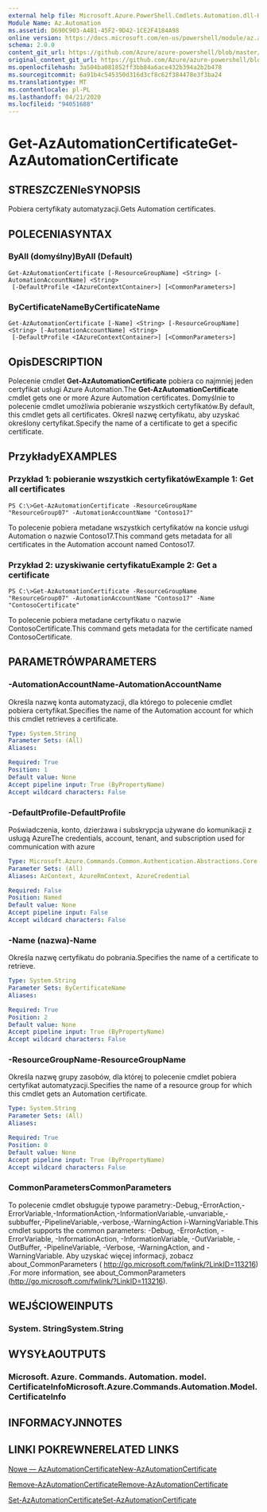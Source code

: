 ```yaml
---
external help file: Microsoft.Azure.PowerShell.Cmdlets.Automation.dll-Help.xml
Module Name: Az.Automation
ms.assetid: D690C903-A481-45F2-9D42-1CE2F4184A98
online version: https://docs.microsoft.com/en-us/powershell/module/az.automation/get-azautomationcertificate
schema: 2.0.0
content_git_url: https://github.com/Azure/azure-powershell/blob/master/src/Automation/Automation/help/Get-AzAutomationCertificate.md
original_content_git_url: https://github.com/Azure/azure-powershell/blob/master/src/Automation/Automation/help/Get-AzAutomationCertificate.md
ms.openlocfilehash: 3a504ba081852ff3bb84a6ace432b394a2b2b478
ms.sourcegitcommit: 6a91b4c545350d316d3cf8c62f384478e3f3ba24
ms.translationtype: MT
ms.contentlocale: pl-PL
ms.lasthandoff: 04/21/2020
ms.locfileid: "94051688"
---
```

# <span data-ttu-id="b062e-101">Get-AzAutomationCertificate</span><span class="sxs-lookup"><span data-stu-id="b062e-101">Get-AzAutomationCertificate</span></span>

## <span data-ttu-id="b062e-102">STRESZCZENIe</span><span class="sxs-lookup"><span data-stu-id="b062e-102">SYNOPSIS</span></span>
<span data-ttu-id="b062e-103">Pobiera certyfikaty automatyzacji.</span><span class="sxs-lookup"><span data-stu-id="b062e-103">Gets Automation certificates.</span></span>

## <span data-ttu-id="b062e-104">POLECENIA</span><span class="sxs-lookup"><span data-stu-id="b062e-104">SYNTAX</span></span>

### <span data-ttu-id="b062e-105">ByAll (domyślny)</span><span class="sxs-lookup"><span data-stu-id="b062e-105">ByAll (Default)</span></span>
```
Get-AzAutomationCertificate [-ResourceGroupName] <String> [-AutomationAccountName] <String>
 [-DefaultProfile <IAzureContextContainer>] [<CommonParameters>]
```

### <span data-ttu-id="b062e-106">ByCertificateName</span><span class="sxs-lookup"><span data-stu-id="b062e-106">ByCertificateName</span></span>
```
Get-AzAutomationCertificate [-Name] <String> [-ResourceGroupName] <String> [-AutomationAccountName] <String>
 [-DefaultProfile <IAzureContextContainer>] [<CommonParameters>]
```

## <span data-ttu-id="b062e-107">Opis</span><span class="sxs-lookup"><span data-stu-id="b062e-107">DESCRIPTION</span></span>
<span data-ttu-id="b062e-108">Polecenie cmdlet **Get-AzAutomationCertificate** pobiera co najmniej jeden certyfikat usługi Azure Automation.</span><span class="sxs-lookup"><span data-stu-id="b062e-108">The **Get-AzAutomationCertificate** cmdlet gets one or more Azure Automation certificates.</span></span>
<span data-ttu-id="b062e-109">Domyślnie to polecenie cmdlet umożliwia pobieranie wszystkich certyfikatów.</span><span class="sxs-lookup"><span data-stu-id="b062e-109">By default, this cmdlet gets all certificates.</span></span>
<span data-ttu-id="b062e-110">Określ nazwę certyfikatu, aby uzyskać określony certyfikat.</span><span class="sxs-lookup"><span data-stu-id="b062e-110">Specify the name of a certificate to get a specific certificate.</span></span>

## <span data-ttu-id="b062e-111">Przykłady</span><span class="sxs-lookup"><span data-stu-id="b062e-111">EXAMPLES</span></span>

### <span data-ttu-id="b062e-112">Przykład 1: pobieranie wszystkich certyfikatów</span><span class="sxs-lookup"><span data-stu-id="b062e-112">Example 1: Get all certificates</span></span>
```
PS C:\>Get-AzAutomationCertificate -ResourceGroupName "ResourceGroup07" -AutomationAccountName "Contoso17"
```

<span data-ttu-id="b062e-113">To polecenie pobiera metadane wszystkich certyfikatów na koncie usługi Automation o nazwie Contoso17.</span><span class="sxs-lookup"><span data-stu-id="b062e-113">This command gets metadata for all certificates in the Automation account named Contoso17.</span></span>

### <span data-ttu-id="b062e-114">Przykład 2: uzyskiwanie certyfikatu</span><span class="sxs-lookup"><span data-stu-id="b062e-114">Example 2: Get a certificate</span></span>
```
PS C:\>Get-AzAutomationCertificate -ResourceGroupName "ResourceGroup07" -AutomationAccountName "Contoso17" -Name "ContosoCertificate"
```

<span data-ttu-id="b062e-115">To polecenie pobiera metadane certyfikatu o nazwie ContosoCertificate.</span><span class="sxs-lookup"><span data-stu-id="b062e-115">This command gets metadata for the certificate named ContosoCertificate.</span></span>

## <span data-ttu-id="b062e-116">PARAMETRÓW</span><span class="sxs-lookup"><span data-stu-id="b062e-116">PARAMETERS</span></span>

### <span data-ttu-id="b062e-117">-AutomationAccountName</span><span class="sxs-lookup"><span data-stu-id="b062e-117">-AutomationAccountName</span></span>
<span data-ttu-id="b062e-118">Określa nazwę konta automatyzacji, dla którego to polecenie cmdlet pobiera certyfikat.</span><span class="sxs-lookup"><span data-stu-id="b062e-118">Specifies the name of the Automation account for which this cmdlet retrieves a certificate.</span></span>

```yaml
Type: System.String
Parameter Sets: (All)
Aliases:

Required: True
Position: 1
Default value: None
Accept pipeline input: True (ByPropertyName)
Accept wildcard characters: False
```

### <span data-ttu-id="b062e-119">-DefaultProfile</span><span class="sxs-lookup"><span data-stu-id="b062e-119">-DefaultProfile</span></span>
<span data-ttu-id="b062e-120">Poświadczenia, konto, dzierżawa i subskrypcja używane do komunikacji z usługą Azure</span><span class="sxs-lookup"><span data-stu-id="b062e-120">The credentials, account, tenant, and subscription used for communication with azure</span></span>

```yaml
Type: Microsoft.Azure.Commands.Common.Authentication.Abstractions.Core.IAzureContextContainer
Parameter Sets: (All)
Aliases: AzContext, AzureRmContext, AzureCredential

Required: False
Position: Named
Default value: None
Accept pipeline input: False
Accept wildcard characters: False
```

### <span data-ttu-id="b062e-121">-Name (nazwa)</span><span class="sxs-lookup"><span data-stu-id="b062e-121">-Name</span></span>
<span data-ttu-id="b062e-122">Określa nazwę certyfikatu do pobrania.</span><span class="sxs-lookup"><span data-stu-id="b062e-122">Specifies the name of a certificate to retrieve.</span></span>

```yaml
Type: System.String
Parameter Sets: ByCertificateName
Aliases:

Required: True
Position: 2
Default value: None
Accept pipeline input: True (ByPropertyName)
Accept wildcard characters: False
```

### <span data-ttu-id="b062e-123">-ResourceGroupName</span><span class="sxs-lookup"><span data-stu-id="b062e-123">-ResourceGroupName</span></span>
<span data-ttu-id="b062e-124">Określa nazwę grupy zasobów, dla której to polecenie cmdlet pobiera certyfikat automatyzacji.</span><span class="sxs-lookup"><span data-stu-id="b062e-124">Specifies the name of a resource group for which this cmdlet gets an Automation certificate.</span></span>

```yaml
Type: System.String
Parameter Sets: (All)
Aliases:

Required: True
Position: 0
Default value: None
Accept pipeline input: True (ByPropertyName)
Accept wildcard characters: False
```

### <span data-ttu-id="b062e-125">CommonParameters</span><span class="sxs-lookup"><span data-stu-id="b062e-125">CommonParameters</span></span>
<span data-ttu-id="b062e-126">To polecenie cmdlet obsługuje typowe parametry:-Debug,-ErrorAction,-ErrorVariable,-InformationAction,-InformationVariable,-unvariable,-subbuffer,-PipelineVariable,-verbose,-WarningAction i-WarningVariable.</span><span class="sxs-lookup"><span data-stu-id="b062e-126">This cmdlet supports the common parameters: -Debug, -ErrorAction, -ErrorVariable, -InformationAction, -InformationVariable, -OutVariable, -OutBuffer, -PipelineVariable, -Verbose, -WarningAction, and -WarningVariable.</span></span> <span data-ttu-id="b062e-127">Aby uzyskać więcej informacji, zobacz about_CommonParameters ( http://go.microsoft.com/fwlink/?LinkID=113216) .</span><span class="sxs-lookup"><span data-stu-id="b062e-127">For more information, see about_CommonParameters (http://go.microsoft.com/fwlink/?LinkID=113216).</span></span>

## <span data-ttu-id="b062e-128">WEJŚCIOWE</span><span class="sxs-lookup"><span data-stu-id="b062e-128">INPUTS</span></span>

### <span data-ttu-id="b062e-129">System. String</span><span class="sxs-lookup"><span data-stu-id="b062e-129">System.String</span></span>

## <span data-ttu-id="b062e-130">WYSYŁA</span><span class="sxs-lookup"><span data-stu-id="b062e-130">OUTPUTS</span></span>

### <span data-ttu-id="b062e-131">Microsoft. Azure. Commands. Automation. model. CertificateInfo</span><span class="sxs-lookup"><span data-stu-id="b062e-131">Microsoft.Azure.Commands.Automation.Model.CertificateInfo</span></span>

## <span data-ttu-id="b062e-132">INFORMACYJN</span><span class="sxs-lookup"><span data-stu-id="b062e-132">NOTES</span></span>

## <span data-ttu-id="b062e-133">LINKI POKREWNE</span><span class="sxs-lookup"><span data-stu-id="b062e-133">RELATED LINKS</span></span>

[<span data-ttu-id="b062e-134">Nowe — AzAutomationCertificate</span><span class="sxs-lookup"><span data-stu-id="b062e-134">New-AzAutomationCertificate</span></span>](./New-AzAutomationCertificate.md)

[<span data-ttu-id="b062e-135">Remove-AzAutomationCertificate</span><span class="sxs-lookup"><span data-stu-id="b062e-135">Remove-AzAutomationCertificate</span></span>](./Remove-AzAutomationCertificate.md)

[<span data-ttu-id="b062e-136">Set-AzAutomationCertificate</span><span class="sxs-lookup"><span data-stu-id="b062e-136">Set-AzAutomationCertificate</span></span>](./Set-AzAutomationCertificate.md)


